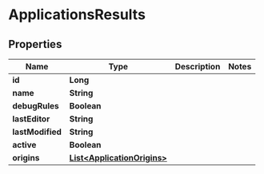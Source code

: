 

# ApplicationsResults


## Properties

| Name | Type | Description | Notes |
|------------ | ------------- | ------------- | -------------|
|**id** | **Long** |  |  |
|**name** | **String** |  |  |
|**debugRules** | **Boolean** |  |  |
|**lastEditor** | **String** |  |  |
|**lastModified** | **String** |  |  |
|**active** | **Boolean** |  |  |
|**origins** | [**List&lt;ApplicationOrigins&gt;**](ApplicationOrigins.md) |  |  |



